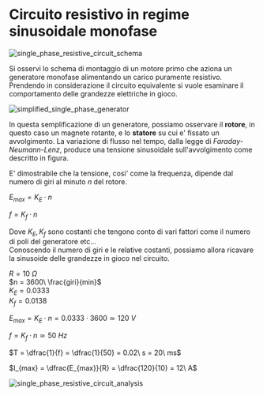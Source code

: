 # Circuito resistivo in regime sinusoidale monofase  

![single_phase_resistive_circuit_schema](https://github.com/dennyb87/elettrotecnica-serale/assets/7195133/90d415a6-66d2-4d37-b562-48e0baeb9d0e)  

Si osservi lo schema di montaggio di un motore primo che aziona un generatore monofase alimentando un carico puramente resistivo. Prendendo in considerazione il circuito equivalente si vuole esaminare il comportamento delle grandezze elettriche in gioco.  

![simplified_single_phase_generator](https://github.com/dennyb87/elettrotecnica-serale/assets/7195133/c5e78faf-3419-48cd-a47d-79fe3dedba31)  

In questa semplificazione di un generatore, possiamo osservare il **rotore**, in questo caso un magnete rotante, e lo **statore** su cui e' fissato un avvolgimento. La variazione di flusso nel tempo, dalla legge di *Faraday-Neumann-Lenz*, produce una tensione sinusoidale sull'avvolgimento come descritto in figura.  

E' dimostrabile che la tensione, cosi' come la frequenza, dipende dal numero di giri al minuto $n$ del rotore.  

$E_{max} = K_E \cdot n$  

$f = K_f \cdot n$  

Dove $K_E, K_f$ sono costanti che tengono conto di vari fattori come il numero di poli del generatore etc...  
Conoscendo il numero di giri e le relative costanti, possiamo allora ricavare la sinusoide delle grandezze in gioco nel circuito.  

$R = 10\ \Omega$  
$n = 3600\ \frac{giri}{min}$  
$K_E = 0.0333$  
$K_f = 0.0138$  

$E_{max} = K_E \cdot n = 0.0333 \cdot 3600 \simeq 120\ V$  

$f = K_f \cdot n \simeq 50\ Hz$  

$T = \dfrac{1}{f} = \dfrac{1}{50} = 0.02\ s = 20\ ms$  

$I_{max} = \dfrac{E_{max}}{R} = \dfrac{120}{10} = 12\ A$  

![single_phase_resistive_circuit_analysis](https://github.com/dennyb87/elettrotecnica-serale/assets/7195133/038117d8-a18b-4f05-a800-b8ea5865dbca)  

